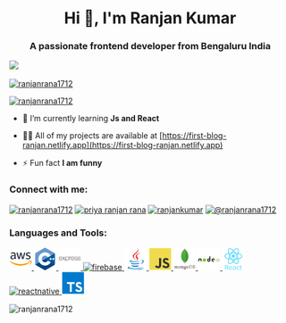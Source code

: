 <h1 align="center">Hi 👋, I'm Ranjan Kumar</h1>
<h3 align="center">A passionate frontend developer from Bengaluru India</h3>
<img src="https://user-images.githubusercontent.com/55389276/140866485-8fb1c876-9a8f-4d6a-98dc-08c4981eaf70.gifhttps://user-images.githubusercontent.com/55389276/140866485-8fb1c876-9a8f-4d6a-98dc-08c4981eaf70.gif![image](https://github.com/ranjanrana1712/ranjanrana1712/assets/116024984/bd5e83d7-e6db-4e4c-b9fb-a197db11ab67)
![image](https://github.com/ranjanrana1712/ranjanrana1712/assets/116024984/f852fd41-0dc8-44d3-854f-5feebf7c693e)
">



<p align="left"> <a href="https://github.com/ryo-ma/github-profile-trophy"><img src="https://github-profile-trophy.vercel.app/?username=ranjanrana1712" alt="ranjanrana1712" /></a> </p>

<p align="left"> <a href="https://twitter.com/ranjanrana1712" target="blank"><img src="https://img.shields.io/twitter/follow/ranjanrana1712?logo=twitter&style=for-the-badge" alt="ranjanrana1712" /></a> </p>

- 🌱 I’m currently learning **Js and React**

- 👨‍💻 All of my projects are available at [https://first-blog-ranjan.netlify.app](https://first-blog-ranjan.netlify.app)

- ⚡ Fun fact **I am funny**

<h3 align="left">Connect with me:</h3>
<p align="left">
<a href="https://twitter.com/ranjanrana1712" target="blank"><img align="center" src="https://raw.githubusercontent.com/rahuldkjain/github-profile-readme-generator/master/src/images/icons/Social/twitter.svg" alt="ranjanrana1712" height="30" width="40" /></a>
<a href="https://linkedin.com/in/priya ranjan rana" target="blank"><img align="center" src="https://raw.githubusercontent.com/rahuldkjain/github-profile-readme-generator/master/src/images/icons/Social/linked-in-alt.svg" alt="priya ranjan rana" height="30" width="40" /></a>
<a href="https://codesandbox.com/ranjankumar" target="blank"><img align="center" src="https://raw.githubusercontent.com/rahuldkjain/github-profile-readme-generator/master/src/images/icons/Social/codesandbox.svg" alt="ranjankumar" height="30" width="40" /></a>
<a href="https://www.hackerrank.com/@ranjanrana1712" target="blank"><img align="center" src="https://raw.githubusercontent.com/rahuldkjain/github-profile-readme-generator/master/src/images/icons/Social/hackerrank.svg" alt="@ranjanrana1712" height="30" width="40" /></a>
</p>

<h3 align="left">Languages and Tools:</h3>
<p align="left"> <a href="https://aws.amazon.com" target="_blank" rel="noreferrer"> <img src="https://raw.githubusercontent.com/devicons/devicon/master/icons/amazonwebservices/amazonwebservices-original-wordmark.svg" alt="aws" width="40" height="40"/> </a> <a href="https://www.w3schools.com/cpp/" target="_blank" rel="noreferrer"> <img src="https://raw.githubusercontent.com/devicons/devicon/master/icons/cplusplus/cplusplus-original.svg" alt="cplusplus" width="40" height="40"/> </a> <a href="https://expressjs.com" target="_blank" rel="noreferrer"> <img src="https://raw.githubusercontent.com/devicons/devicon/master/icons/express/express-original-wordmark.svg" alt="express" width="40" height="40"/> </a> <a href="https://firebase.google.com/" target="_blank" rel="noreferrer"> <img src="https://www.vectorlogo.zone/logos/firebase/firebase-icon.svg" alt="firebase" width="40" height="40"/> </a> <a href="https://www.java.com" target="_blank" rel="noreferrer"> <img src="https://raw.githubusercontent.com/devicons/devicon/master/icons/java/java-original.svg" alt="java" width="40" height="40"/> </a> <a href="https://developer.mozilla.org/en-US/docs/Web/JavaScript" target="_blank" rel="noreferrer"> <img src="https://raw.githubusercontent.com/devicons/devicon/master/icons/javascript/javascript-original.svg" alt="javascript" width="40" height="40"/> </a> <a href="https://www.mongodb.com/" target="_blank" rel="noreferrer"> <img src="https://raw.githubusercontent.com/devicons/devicon/master/icons/mongodb/mongodb-original-wordmark.svg" alt="mongodb" width="40" height="40"/> </a> <a href="https://nodejs.org" target="_blank" rel="noreferrer"> <img src="https://raw.githubusercontent.com/devicons/devicon/master/icons/nodejs/nodejs-original-wordmark.svg" alt="nodejs" width="40" height="40"/> </a> <a href="https://reactjs.org/" target="_blank" rel="noreferrer"> <img src="https://raw.githubusercontent.com/devicons/devicon/master/icons/react/react-original-wordmark.svg" alt="react" width="40" height="40"/> </a> <a href="https://reactnative.dev/" target="_blank" rel="noreferrer"> <img src="https://reactnative.dev/img/header_logo.svg" alt="reactnative" width="40" height="40"/> </a> <a href="https://www.typescriptlang.org/" target="_blank" rel="noreferrer"> <img src="https://raw.githubusercontent.com/devicons/devicon/master/icons/typescript/typescript-original.svg" alt="typescript" width="40" height="40"/> </a> </p>

<p><img align="center" src="https://github-readme-stats.vercel.app/api/top-langs?username=ranjanrana1712&show_icons=true&locale=en&layout=compact" alt="ranjanrana1712" /></p>
